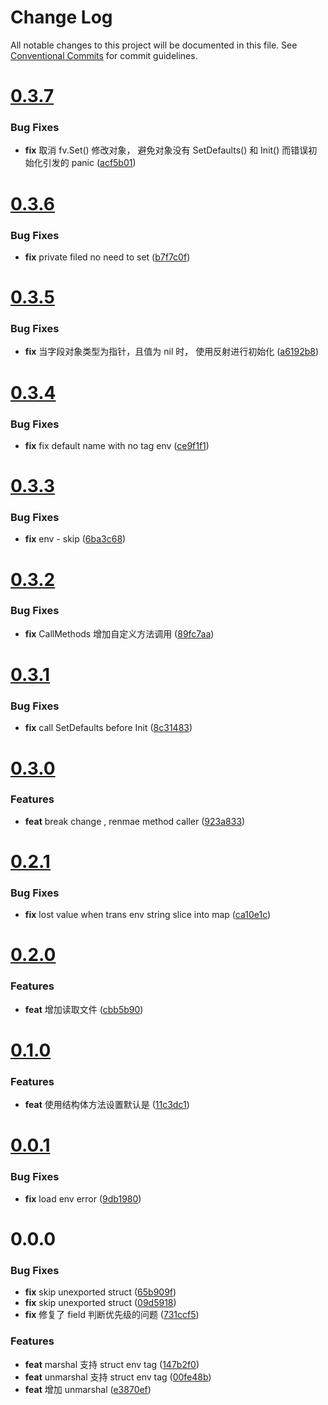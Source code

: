 # Change Log

All notable changes to this project will be documented in this file.
See [Conventional Commits](https://conventionalcommits.org) for commit guidelines.



# [0.3.7](https://github.com/tangx/goenv/compare/v0.3.6...v0.3.7)

### Bug Fixes

* **fix** 取消 fv.Set() 修改对象， 避免对象没有 SetDefaults() 和 Init() 而错误初始化引发的 panic ([acf5b01](https://github.com/tangx/goenv/commit/acf5b013316d75f52bdd1b00e666cdf6dc0ff536))



# [0.3.6](https://github.com/tangx/goenv/compare/v0.3.5...v0.3.6)

### Bug Fixes

* **fix** private filed no need to set ([b7f7c0f](https://github.com/tangx/goenv/commit/b7f7c0f8543d2e3838fc5ad73c3112bb6263d0b5))



# [0.3.5](https://github.com/tangx/goenv/compare/v0.3.4...v0.3.5)

### Bug Fixes

* **fix** 当字段对象类型为指针，且值为 nil 时， 使用反射进行初始化 ([a6192b8](https://github.com/tangx/goenv/commit/a6192b8b5ffaf4ffa9d0081b6dff4c8913649133))



# [0.3.4](https://github.com/tangx/goenv/compare/v0.3.3...v0.3.4)

### Bug Fixes

* **fix** fix default name with no tag env ([ce9f1f1](https://github.com/tangx/goenv/commit/ce9f1f1feb4c1a2790978cc2ad0bf11186dfcad5))



# [0.3.3](https://github.com/tangx/goenv/compare/v0.3.2...v0.3.3)

### Bug Fixes

* **fix** env - skip ([6ba3c68](https://github.com/tangx/goenv/commit/6ba3c6894d0279f57d3d88fa72d68be996af7cf7))



# [0.3.2](https://github.com/tangx/goenv/compare/v0.3.1...v0.3.2)

### Bug Fixes

* **fix** CallMethods 增加自定义方法调用 ([89fc7aa](https://github.com/tangx/goenv/commit/89fc7aadf53021de19288c59e900d6908544b773))



# [0.3.1](https://github.com/tangx/goenv/compare/v0.3.0...v0.3.1)

### Bug Fixes

* **fix** call SetDefaults before Init ([8c31483](https://github.com/tangx/goenv/commit/8c314832988f4ed228bc9a8482f1460404df3b1b))



# [0.3.0](https://github.com/tangx/goenv/compare/v0.2.1...v0.3.0)

### Features

* **feat** break change , renmae method caller ([923a833](https://github.com/tangx/goenv/commit/923a83399419a1229eea30581ccd521db42e5fbc))



# [0.2.1](https://github.com/tangx/goenv/compare/v0.2.0...v0.2.1)

### Bug Fixes

* **fix** lost value when trans env string slice into map ([ca10e1c](https://github.com/tangx/goenv/commit/ca10e1c057193283ef308ae708ef421de3d1ec1b))



# [0.2.0](https://github.com/tangx/goenv/compare/v0.1.0...v0.2.0)

### Features

* **feat** 增加读取文件 ([cbb5b90](https://github.com/tangx/goenv/commit/cbb5b901670a2ad9a0f36fea2af1b40884bea183))



# [0.1.0](https://github.com/tangx/goenv/compare/v0.0.1...v0.1.0)

### Features

* **feat** 使用结构体方法设置默认是 ([11c3dc1](https://github.com/tangx/goenv/commit/11c3dc16f8adaf57897d05d09754e3700ed01d5d))



# [0.0.1](https://github.com/tangx/goenv/compare/v0.0.0...v0.0.1)

### Bug Fixes

* **fix** load env error ([9db1980](https://github.com/tangx/goenv/commit/9db198087aa0a263f6140aa1891254f375f357d9))



# 0.0.0

### Bug Fixes

* **fix** skip unexported struct ([65b909f](https://github.com/tangx/goenv/commit/65b909f3890891b61441d497b673264a40570fe8))
* **fix** skip unexported struct ([09d5918](https://github.com/tangx/goenv/commit/09d59181b0575bb357d337d5a843ff094d391cd7))
* **fix** 修复了 field 判断优先级的问题 ([731ccf5](https://github.com/tangx/goenv/commit/731ccf5efb78e1f0e3e16331ce550a341ed647ce))


### Features

* **feat** marshal 支持 struct env tag ([147b2f0](https://github.com/tangx/goenv/commit/147b2f0fe73e3ecae95daa76e736495680585b80))
* **feat** unmarshal 支持 struct env tag ([00fe48b](https://github.com/tangx/goenv/commit/00fe48b718652894397e38747951f50edb0a75fd))
* **feat** 增加 unmarshal ([e3870ef](https://github.com/tangx/goenv/commit/e3870ef5013e25dea5c596702f535247e0b5b085))
